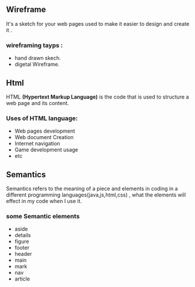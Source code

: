 ## Wireframe
 It's a sketch for your web pages used to make it easier to design and create it .

### wireframing tayps :

  * hand drawn skech.
  * digetal Wireframe.

## Html
HTML **(Hypertext Markup Language)** is the code that is used to structure a web page and its content.
### Uses of HTML language:
*  Web pages development
* Web document Creation
* Internet navigation
* Game development usage
* etc
## Semantics
Semantics refers to the meaning of a piece and elements in coding in a different programming languages(java,js,html,css) , what the elements will effect in my code when I use it.

### some Semantic elements 

* aside
* details
* figure
* footer
* header
 * main
* mark
* nav
* article